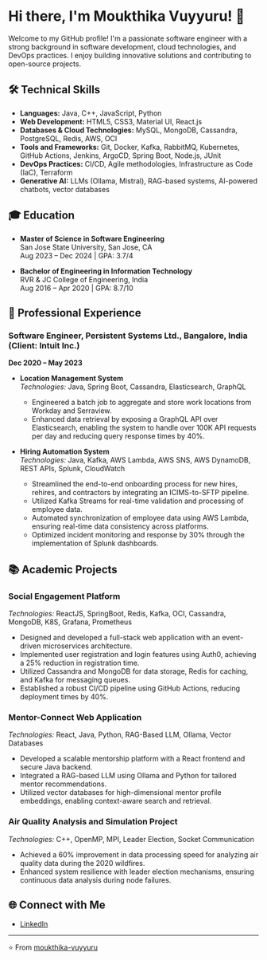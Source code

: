 # Hi there, I'm Moukthika Vuyyuru! 👋

Welcome to my GitHub profile! I'm a passionate software engineer with a strong background in software development, cloud technologies, and DevOps practices. I enjoy building innovative solutions and contributing to open-source projects.

## 🛠 Technical Skills

- **Languages:** Java, C++, JavaScript, Python
- **Web Development:** HTML5, CSS3, Material UI, React.js
- **Databases & Cloud Technologies:** MySQL, MongoDB, Cassandra, PostgreSQL, Redis, AWS, OCI
- **Tools and Frameworks:** Git, Docker, Kafka, RabbitMQ, Kubernetes, GitHub Actions, Jenkins, ArgoCD, Spring Boot, Node.js, JUnit
- **DevOps Practices:** CI/CD, Agile methodologies, Infrastructure as Code (IaC), Terraform
- **Generative AI:** LLMs (Ollama, Mistral), RAG-based systems, AI-powered chatbots, vector databases

## 🎓 Education

- **Master of Science in Software Engineering**  
  San Jose State University, San Jose, CA  
  Aug 2023 – Dec 2024 | GPA: 3.7/4

- **Bachelor of Engineering in Information Technology**  
  RVR & JC College of Engineering, India  
  Aug 2016 – Apr 2020 | GPA: 8.7/10

## 💼 Professional Experience

### Software Engineer, Persistent Systems Ltd., Bangalore, India (Client: Intuit Inc.)
**Dec 2020 – May 2023**

- **Location Management System**  
  *Technologies:* Java, Spring Boot, Cassandra, Elasticsearch, GraphQL  
  - Engineered a batch job to aggregate and store work locations from Workday and Serraview.
  - Enhanced data retrieval by exposing a GraphQL API over Elasticsearch, enabling the system to handle over 100K API requests per day and reducing query response times by 40%.

- **Hiring Automation System**  
  *Technologies:* Java, Kafka, AWS Lambda, AWS SNS, AWS DynamoDB, REST APIs, Splunk, CloudWatch  
  - Streamlined the end-to-end onboarding process for new hires, rehires, and contractors by integrating an ICIMS-to-SFTP pipeline.
  - Utilized Kafka Streams for real-time validation and processing of employee data.
  - Automated synchronization of employee data using AWS Lambda, ensuring real-time data consistency across platforms.
  - Optimized incident monitoring and response by 30% through the implementation of Splunk dashboards.

## 📚 Academic Projects

### Social Engagement Platform
*Technologies:* ReactJS, SpringBoot, Redis, Kafka, OCI, Cassandra, MongoDB, K8S, Grafana, Prometheus
- Designed and developed a full-stack web application with an event-driven microservices architecture.
- Implemented user registration and login features using Auth0, achieving a 25% reduction in registration time.
- Utilized Cassandra and MongoDB for data storage, Redis for caching, and Kafka for messaging queues.
- Established a robust CI/CD pipeline using GitHub Actions, reducing deployment times by 40%.

### Mentor-Connect Web Application
*Technologies:* React, Java, Python, RAG-Based LLM, Ollama, Vector Databases
- Developed a scalable mentorship platform with a React frontend and secure Java backend.
- Integrated a RAG-based LLM using Ollama and Python for tailored mentor recommendations.
- Utilized vector databases for high-dimensional mentor profile embeddings, enabling context-aware search and retrieval.

### Air Quality Analysis and Simulation Project
*Technologies:* C++, OpenMP, MPI, Leader Election, Socket Communication
- Achieved a 60% improvement in data processing speed for analyzing air quality data during the 2020 wildfires.
- Enhanced system resilience with leader election mechanisms, ensuring continuous data analysis during node failures.

## 🌐 Connect with Me

- [LinkedIn](https://www.linkedin.com/in/moukthika-vuyyuru/)

---

⭐️ From [moukthika-vuyyuru](https://github.com/moukthika-vuyyuru)
